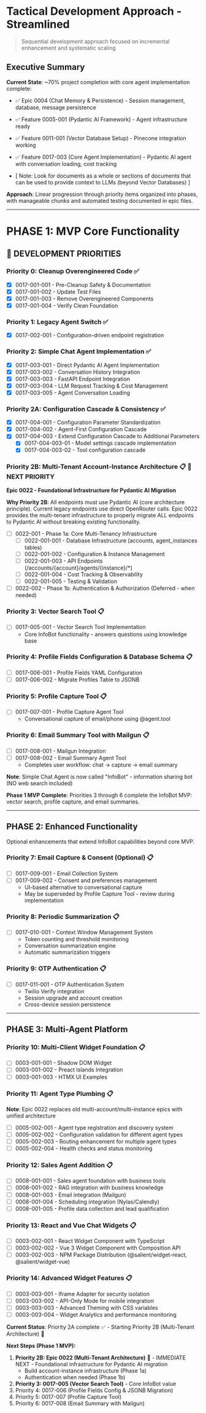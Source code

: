 # Tactical Development Approach - Streamlined
> Sequential development approach focused on incremental enhancement and systematic scaling

## Executive Summary

**Current State**: ~70% project completion with core agent implementation complete:
- ✅ Epic 0004 (Chat Memory & Persistence) - Session management, database, message persistence
- ✅ Feature 0005-001 (Pydantic AI Framework) - Agent infrastructure ready  
- ✅ Feature 0011-001 (Vector Database Setup) - Pinecone integration working
- ✅ Feature 0017-003 (Core Agent Implementation) - Pydantic AI agent with conversation loading, cost tracking

- [ Note: Look for documents as a whole or sections of documents that can be used to provide context to LLMs (beyond Vector Databases) ]

**Approach**: Linear progression through priority items organized into phases, with manageable chunks and automated testing documented in epic files.

---

# PHASE 1: MVP Core Functionality

## 🎯 DEVELOPMENT PRIORITIES

### **Priority 0: Cleanup Overengineered Code** ✅
- [x] 0017-001-001 - Pre-Cleanup Safety & Documentation
- [x] 0017-001-002 - Update Test Files  
- [x] 0017-001-003 - Remove Overengineered Components
- [x] 0017-001-004 - Verify Clean Foundation

### **Priority 1: Legacy Agent Switch** ✅  
- [x] 0017-002-001 - Configuration-driven endpoint registration


### **Priority 2: Simple Chat Agent Implementation** ✅
- [x] 0017-003-001 - Direct Pydantic AI Agent Implementation
- [x] 0017-003-002 - Conversation History Integration  
- [x] 0017-003-003 - FastAPI Endpoint Integration
- [x] 0017-003-004 - LLM Request Tracking & Cost Management
- [x] 0017-003-005 - Agent Conversation Loading

### **Priority 2A: Configuration Cascade & Consistency** ✅
- [x] 0017-004-001 - Configuration Parameter Standardization
- [x] 0017-004-002 - Agent-First Configuration Cascade
- [x] 0017-004-003 - Extend Configuration Cascade to Additional Parameters
  - [x] 0017-004-003-01 - Model settings cascade implementation
  - [x] 0017-004-003-02 - Tool configuration cascade

### **Priority 2B: Multi-Tenant Account-Instance Architecture** 📋 🎯 **NEXT PRIORITY**
**Epic 0022 - Foundational Infrastructure for Pydantic AI Migration**

**Why Priority 2B**: All endpoints must use Pydantic AI (core architecture principle). Current legacy endpoints use direct OpenRouter calls. Epic 0022 provides the multi-tenant infrastructure to properly migrate ALL endpoints to Pydantic AI without breaking existing functionality.

- [ ] 0022-001 - Phase 1a: Core Multi-Tenancy Infrastructure
  - [ ] 0022-001-001 - Database Infrastructure (accounts, agent_instances tables)
  - [ ] 0022-001-002 - Configuration & Instance Management
  - [ ] 0022-001-003 - API Endpoints (/accounts/{account}/agents/{instance}/*)
  - [ ] 0022-001-004 - Cost Tracking & Observability
  - [ ] 0022-001-005 - Testing & Validation
- [ ] 0022-002 - Phase 1b: Authentication & Authorization (Deferred - when needed)

### **Priority 3: Vector Search Tool** 📋
- [ ] 0017-005-001 - Vector Search Tool Implementation
  - Core InfoBot functionality - answers questions using knowledge base

### **Priority 4: Profile Fields Configuration & Database Schema** 📋
- [ ] 0017-006-001 - Profile Fields YAML Configuration
- [ ] 0017-006-002 - Migrate Profiles Table to JSONB

### **Priority 5: Profile Capture Tool** 📋
- [ ] 0017-007-001 - Profile Capture Agent Tool
  - Conversational capture of email/phone using @agent.tool

### **Priority 6: Email Summary Tool with Mailgun** 📋
- [ ] 0017-008-001 - Mailgun Integration
- [ ] 0017-008-002 - Email Summary Agent Tool
  - Completes user workflow: chat → capture → email summary

**Note**: Simple Chat Agent is now called "InfoBot" - information sharing bot (NO web search included)

**Phase 1 MVP Complete**: Priorities 3 through 6 complete the InfoBot MVP: vector search, profile capture, and email summaries.

---

## PHASE 2: Enhanced Functionality

Optional enhancements that extend InfoBot capabilities beyond core MVP.

### **Priority 7: Email Capture & Consent (Optional)** 📋
- [ ] 0017-009-001 - Email Collection System
- [ ] 0017-009-002 - Consent and preferences management
  - UI-based alternative to conversational capture
  - May be superseded by Profile Capture Tool - review during implementation

### **Priority 8: Periodic Summarization** 📋
- [ ] 0017-010-001 - Context Window Management System
  - Token counting and threshold monitoring
  - Conversation summarization engine
  - Automatic summarization triggers

### **Priority 9: OTP Authentication** 📋
- [ ] 0017-011-001 - OTP Authentication System
  - Twilio Verify integration
  - Session upgrade and account creation
  - Cross-device session persistence

---

## PHASE 3: Multi-Agent Platform

### **Priority 10: Multi-Client Widget Foundation** 📋
- [ ] 0003-001-001 - Shadow DOM Widget
- [ ] 0003-001-002 - Preact Islands Integration  
- [ ] 0003-001-003 - HTMX UI Examples

### **Priority 11: Agent Type Plumbing** 📋
**Note**: Epic 0022 replaces old multi-account/multi-instance epics with unified architecture
- [ ] 0005-002-001 - Agent type registration and discovery system
- [ ] 0005-002-002 - Configuration validation for different agent types
- [ ] 0005-002-003 - Routing enhancement for multiple agent types
- [ ] 0005-002-004 - Health checks and status monitoring

### **Priority 12: Sales Agent Addition** 📋
- [ ] 0008-001-001 - Sales agent foundation with business tools
- [ ] 0008-001-002 - RAG integration with business knowledge
- [ ] 0008-001-003 - Email integration (Mailgun)
- [ ] 0008-001-004 - Scheduling integration (Nylas/Calendly)
- [ ] 0008-001-005 - Profile data collection and lead qualification

### **Priority 13: React and Vue Chat Widgets** 📋
- [ ] 0003-002-001 - React Widget Component with TypeScript
- [ ] 0003-002-002 - Vue 3 Widget Component with Composition API
- [ ] 0003-002-003 - NPM Package Distribution (@salient/widget-react, @salient/widget-vue)

### **Priority 14: Advanced Widget Features** 📋
- [ ] 0003-003-001 - Iframe Adapter for security isolation
- [ ] 0003-003-002 - API-Only Mode for mobile integration
- [ ] 0003-003-003 - Advanced Theming with CSS variables
- [ ] 0003-003-004 - Widget Analytics and performance monitoring

**Current Status**: Priority 2A complete ✅ - Starting Priority 2B (Multi-Tenant Architecture) 🎯

**Next Steps (Phase 1 MVP):**
1. **Priority 2B: Epic 0022 (Multi-Tenant Architecture)** 🎯 - IMMEDIATE NEXT - Foundational infrastructure for Pydantic AI migration
   - Build account-instance infrastructure (Phase 1a)
   - Authentication when needed (Phase 1b)
2. **Priority 3: 0017-005 (Vector Search Tool)** - Core InfoBot value
3. Priority 4: 0017-006 (Profile Fields Config & JSONB Migration)
4. Priority 5: 0017-007 (Profile Capture Tool)
5. Priority 6: 0017-008 (Email Summary with Mailgun)
